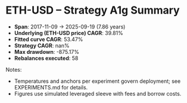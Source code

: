 # ETH-USD – Strategy A1g Summary

- **Span**: 2017-11-09 → 2025-09-19 (7.86 years)
- **Underlying (ETH-USD price) CAGR**: 39.81%
- **Fitted curve CAGR**: 53.47%
- **Strategy CAGR**: nan%
- **Max drawdown**: -875.17%
- **Rebalances executed**: 58

Notes:

- Temperatures and anchors per experiment govern deployment; see EXPERIMENTS.md for details.
- Figures use simulated leveraged sleeve with fees and borrow costs.
